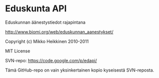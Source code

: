Eduskunta API
=============

Eduskunnan äänestystiedot rajapintana

http://www.biomi.org/web/eduskunnan_aanestykset/

Copyright (c) Mikko Heikkinen 2010-2011

MIT License

SVN-repo:
https://code.google.com/p/edapi/

Tämä GitHub-repo on vain yksinkertainen kopio kyseisestä SVN-reposta.
